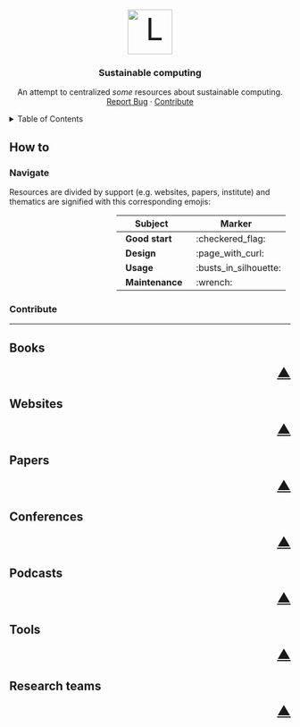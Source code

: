 <!-- PROJECT LOGO -->
<br />
<p align="center">
  <a style="font-size:55px" href="https://github.com/EmileRolley/sustainable-computing-resources">
	  <img src="https://cdn.icon-icons.com/icons2/1389/PNG/512/earth_96091.png" alt="Logo" width="80" height="80">
  </a>

  <h3 align="center">
	Sustainable computing
  </h3>

  <p align="center">
  	An attempt to centralized <span style="font-style: italic">some</span> resources about sustainable computing.
   <!-- <br /> -->
   <!--  <a href="https://github.com/github_username/repo_name"><strong>Explore the docs »</strong></a> -->
    <br />
   <!--  <a href="https://github.com/github_username/repo_name">View Demo</a> -->
    <a href="https://github.com/EmileRolley/sustainable-computing-resources/issues">Report Bug</a>
    ·
    <a href="https://github.com/EmileRolley/sustainable-computing-resources/pulls">Contribute</a>
  </p>
</p>



<details>
  <summary>Table of Contents</summary>

<!-- vim-markdown-toc GitLab -->

* [How to](#how-to)
  * [Navigate](#navigate)
  * [Contribute](#contribute)
* [Books](#books)
* [Websites](#websites)
* [Papers](#papers)
* [Conferences](#conferences)
* [Podcasts](#podcasts)
* [Tools](#tools)
* [Research teams](#research-teams)

<!-- vim-markdown-toc -->

</details>


## How to

### Navigate

Resources are divided by support (e.g. websites, papers, institute) and
thematics are signified with this corresponding emojis:

<center>
<table class="demo" style="padding-left: 38%;">
	<!-- <caption></caption> -->
	<thead>
	<tr>
		<th>Subject</th>
		<th>Marker</th>
	</tr>
	</thead>
	<tbody>
	<tr>
		<td>&nbsp; <strong>Good start</strong></td>
		<td>&nbsp; :checkered_flag:</td>
	</tr>
	<tr>
		<td>&nbsp; <strong>Design</strong></td>
		<td>&nbsp; :page_with_curl:</td>
	</tr>
	<tr>
		<td>&nbsp; <strong>Usage</strong></td>
		<td>&nbsp; :busts_in_silhouette:</td>
	</tr>
	<tr>
		<td>&nbsp; <strong>Maintenance</strong></td>
		<td>&nbsp; :wrench:</td>
	</tr>
	</tbody>
</table>
</center>


### Contribute

---

## Books

<p align="right"><a href="#top" style="font-size: 24px">▲</a></p>

## Websites

<p align="right"><a href="#top" style="font-size: 24px">▲</a></p>

## Papers

<p align="right"><a href="#top" style="font-size: 24px">▲</a></p>

## Conferences

<p align="right"><a href="#top" style="font-size: 24px">▲</a></p>

## Podcasts

<p align="right"><a href="#top" style="font-size: 24px">▲</a></p>

## Tools

<p align="right"><a href="#top" style="font-size: 24px">▲</a></p>

## Research teams

<p align="right"><a href="#top" style="font-size: 24px">▲</a></p>

